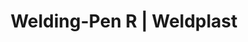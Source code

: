 ---
Link: "file:/Users/vinayakpatel/Downloads/www.weldplast.cz/welding-pen-r"
product_name: "WELDING PEN R230 V / 1000 W"
product_id: "Obj. číslo:114.380"
title: "Welding-Pen R | Weldplast"
product_desc: "Leister WELDING PEN jsou optimalizované ruční přístroje pro rychlosvařování. Jejich štíhlý design a externí přívod vzduchu pomocí otočné vzduchové hadice Vám ušetří spoustu námahy. Díky elektronické kontrole v uzavřeném el. obvodu pracuje přístroj Leister WELDING PEN R vždy se správnou teplotou, která se zobrazuje na displeji a je snadno regulovatelná.Digitální zobrazení teplotyOtočná vzduchová hadicePřívod vzduchu dmychadlem Leister ROBUST nebo stlačený vzduchChlazená trubice topného tělesa"
product_specs: "Značka konformity, Značka schválení, Třída ochrany II, NapětíV~230, PříkonW1000, FrekvenceHz50 / 60, Max. teplota°C600, Průtok vzduchul/min40, Rozměry (D x ø)mm270 x 43 (rukojeť ø 32), Hmotnostkg1 (s kabelem 3 m, vzduchovou hadicí a Y-přípojkou), Druh certifikaceCCA"
product_downloads: "KATALOG DESKOVÝCH MATERIÁLŮ																								stáhnout																								, WELDING PEN S/R - manuál CZ_SK																								stáhnout																								, WELDING PEN - produktový list																								stáhnout																								"
href: "https://www.weldplast.cz/files/katalog-deskovych-materialu-cz.pdf, https://www.weldplast.cz/files/katalog-deskovych-materialu-cz.pdf, https://www.weldplast.cz/files/997-welding-pen-s-r-manual-cz-sk.pdf, https://www.weldplast.cz/files/997-welding-pen-s-r-manual-cz-sk.pdf, https://www.weldplast.cz/files/welding-pen-r-s-produktovy-list-leister.pdf, https://www.weldplast.cz/files/welding-pen-r-s-produktovy-list-leister.pdf"
accessories: "Tryska rychlosvařovací (ø 8 mm)profil drátu ø 5 mm, zúžená, vyhnutáAdaptér (ø 50,5 mm)na ø 21,3 mmTryska reflektorová děrovaná (ø 8 mm)10 x 12 mm, 90° zahnutáAdaptér (M14) na M1445° zahnutý, pro šroubovací tryskyAdaptér (M14) na M1430° zahnutý, pro šroubovací tryskyTryska rychlosvařovací šroubovací (M14)profil drátu ø 4 mm, pro fluoroplastyTryska základní šroubovací (M14), (ø 5 mm)43 mm, přímáTryska rychlosvařovací šroubovací (M14)profil drátu Δ 5,7 x 3,7 mm, bez stehovacího ramínkaTryska rychlosvařovací šroubovací (M14)profil drátu ø 3 mmTryska rychlosvařovací šroubovací (M14)profil drátu ø 4 mmTryska rychlosvařovací šroubovací (M14)profil drátu Δ 5,7 x 3,7 mm, se stehovacím ramínkemTryska rychlosvařovací šroubovací (M14)profil drátu ø 3 mm, se stehovacím ramínkemTryska rychlosvařovací šroubovací (M14)profil drátu ø 4 mm, se stehovacím ramínkemTryska rychlosvařovací (ø 8 mm)pro pásku 12 x 4,5 mmTryska rychlosvařovací (ø 8 mm)pro pásku 8 x 2 mmTryska rychlosvařovací (ø 8 mm)profil drátu Δ 7 mmTryska rychlosvařovací (ø 8 mm)profil drátu Δ 5,7 mmTryska rychlosvařovací (ø 8 mm)profil drátu ø 5 mmTryska rychlosvařovací (ø 8 mm)profil drátu ø 4 mmTryska rychlosvařovací (ø 8 mm)profil drátu ø 3 mmTryska stehovací šroubovací (M14)Tryska rychlosvařovací šroubovací (M14)profil drátu Δ 7 x 5,5 mm, bez stehovacího ramínkaTryska reflektorová děrovaná (ø 8 mm)ø 13 mm, 75° zahnutáTryska základní šroubovací (M14), (ø 5 mm)43 mm, 15° vyhnutáTryska rychlosvařovací (ø 8 mm)profil drátu ø 5 mm, zúženáTryska rychlosvařovací (ø 8 mm)profil drátu ø 3 mm, zúženáTryska rychlosvařovací (ø 8 mm)profil drátu ø 3 mm, zúžená, WELDING PEN S230V / 1000W, šroubovací, s eurozástrčkouLABOR Ss MINOREM, 230 V / 900 W, 1,5 m hadiceLABOR S230 V / 800 , s připojovací krabicí, W, 3 m hadiceDIODE PID230 V / 1600 W, pro šroubovací tryskyDIODE PID230V/1600W, pro násuvné tryskyDIODE S230 V / 1600 W, pro šroubovací tryskyDIODE S230 V / 1600 W, pro násuvné trysky"
similar_products: "WELDING PEN S230V / 1000W, šroubovací, s eurozástrčkouLABOR Ss MINOREM, 230 V / 900 W, 1,5 m hadiceLABOR S230 V / 800 , s připojovací krabicí, W, 3 m hadiceDIODE PID230 V / 1600 W, pro šroubovací tryskyDIODE PID230V/1600W, pro násuvné tryskyDIODE S230 V / 1600 W, pro šroubovací tryskyDIODE S230 V / 1600 W, pro násuvné trysky"
---